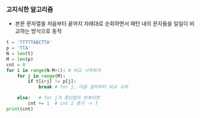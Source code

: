### 고지식한 알고리즘
- 본문 문자열을 처음부터 끝까지 차례대로 순회하면서 패턴 내의 문자들을 일일이 비교하는 방식으로 동작

```python
t = 'TTTTTABCTTA'
p = 'TTA'
N = len(t)
M = len(p)
cnt = 0
for i in range(N-M+1): # 비교 시작위치
    for j in range(M):
        if t[i+j] != p[j]:
            break # for j, 다음 글자부터 비교 시작

    else:   # for j가 중단없이 반복되면
        cnt += 1  # cnt 1 증가 -> T
print(cnt)

```